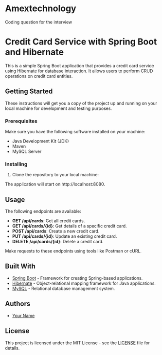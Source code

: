 # Amextechnology
Coding question for the interview

# Credit Card Service with Spring Boot and Hibernate

This is a simple Spring Boot application that provides a credit card service using Hibernate for database interaction. It allows users to perform CRUD operations on credit card entities.

## Getting Started

These instructions will get you a copy of the project up and running on your local machine for development and testing purposes.

### Prerequisites

Make sure you have the following software installed on your machine:

- Java Development Kit (JDK)
- Maven
- MySQL Server

### Installing

1. Clone the repository to your local machine:


The application will start on http://localhost:8080.

## Usage

The following endpoints are available:

- **GET /api/cards**: Get all credit cards.
- **GET /api/cards/{id}**: Get details of a specific credit card.
- **POST /api/cards**: Create a new credit card.
- **PUT /api/cards/{id}**: Update an existing credit card.
- **DELETE /api/cards/{id}**: Delete a credit card.

Make requests to these endpoints using tools like Postman or cURL.

## Built With

- [Spring Boot](https://spring.io/projects/spring-boot) - Framework for creating Spring-based applications.
- [Hibernate](https://hibernate.org/) - Object-relational mapping framework for Java applications.
- [MySQL](https://www.mysql.com/) - Relational database management system.

## Authors

- [Your Name](https://github.com/yourusername)

## License

This project is licensed under the MIT License - see the [LICENSE](LICENSE) file for details.



